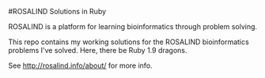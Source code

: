 #ROSALIND Solutions in Ruby


ROSALIND is a platform for learning bioinformatics through problem solving.

This repo contains my working solutions for the ROSALIND bioinformatics
problems I've solved. Here, there be Ruby 1.9 dragons.

See http://rosalind.info/about/ for more info.

